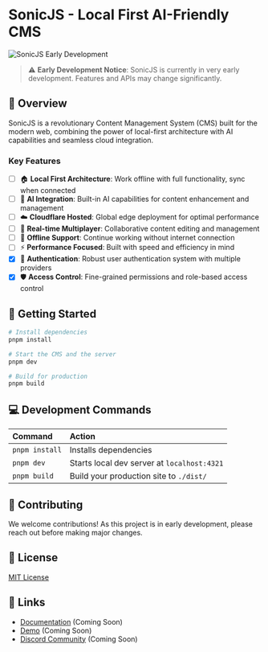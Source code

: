 # SonicJS - Local First AI-Friendly CMS

![SonicJS Early Development](https://github.com/genie-design/sonicjs-latest/assets/sonic-early.png)

> ⚠️ **Early Development Notice**: SonicJS is currently in very early development. Features and APIs may change significantly.

## 🚀 Overview

SonicJS is a revolutionary Content Management System (CMS) built for the modern web, combining the power of local-first architecture with AI capabilities and seamless cloud integration.

### Key Features

- [ ] 🏠 **Local First Architecture**: Work offline with full functionality, sync when connected
- [ ] 🤖 **AI Integration**: Built-in AI capabilities for content enhancement and management
- [ ] ☁️ **Cloudflare Hosted**: Global edge deployment for optimal performance
- [ ] 👥 **Real-time Multiplayer**: Collaborative content editing and management
- [ ] 🔄 **Offline Support**: Continue working without internet connection
- [ ] ⚡ **Performance Focused**: Built with speed and efficiency in mind
- [x] 🔐 **Authentication**: Robust user authentication system with multiple providers
- [x] 🛡️ **Access Control**: Fine-grained permissions and role-based access control

## 🚀 Getting Started

```bash
# Install dependencies
pnpm install

# Start the CMS and the server
pnpm dev

# Build for production
pnpm build

```

## 💻 Development Commands

| Command        | Action                                      |
| :------------- | :------------------------------------------ |
| `pnpm install` | Installs dependencies                       |
| `pnpm dev`     | Starts local dev server at `localhost:4321` |
| `pnpm build`   | Build your production site to `./dist/`     |

## 🤝 Contributing

We welcome contributions! As this project is in early development, please reach out before making major changes.

## 📝 License

[MIT License](LICENSE)

## 🔗 Links

- [Documentation](#) (Coming Soon)
- [Demo](#) (Coming Soon)
- [Discord Community](#) (Coming Soon)
